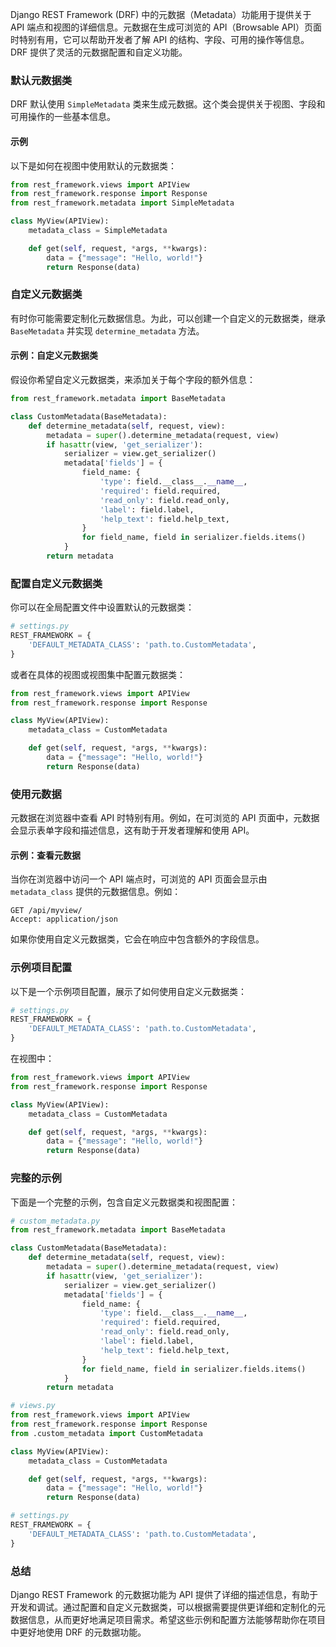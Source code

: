 Django REST Framework (DRF) 中的元数据（Metadata）功能用于提供关于 API 端点和视图的详细信息。元数据在生成可浏览的 API（Browsable API）页面时特别有用，它可以帮助开发者了解 API 的结构、字段、可用的操作等信息。DRF 提供了灵活的元数据配置和自定义功能。

### 默认元数据类

DRF 默认使用 `SimpleMetadata` 类来生成元数据。这个类会提供关于视图、字段和可用操作的一些基本信息。

#### 示例

以下是如何在视图中使用默认的元数据类：

```python
from rest_framework.views import APIView
from rest_framework.response import Response
from rest_framework.metadata import SimpleMetadata

class MyView(APIView):
    metadata_class = SimpleMetadata

    def get(self, request, *args, **kwargs):
        data = {"message": "Hello, world!"}
        return Response(data)
```

### 自定义元数据类

有时你可能需要定制化元数据信息。为此，可以创建一个自定义的元数据类，继承 `BaseMetadata` 并实现 `determine_metadata` 方法。

#### 示例：自定义元数据类

假设你希望自定义元数据类，来添加关于每个字段的额外信息：

```python
from rest_framework.metadata import BaseMetadata

class CustomMetadata(BaseMetadata):
    def determine_metadata(self, request, view):
        metadata = super().determine_metadata(request, view)
        if hasattr(view, 'get_serializer'):
            serializer = view.get_serializer()
            metadata['fields'] = {
                field_name: {
                    'type': field.__class__.__name__,
                    'required': field.required,
                    'read_only': field.read_only,
                    'label': field.label,
                    'help_text': field.help_text,
                }
                for field_name, field in serializer.fields.items()
            }
        return metadata
```

### 配置自定义元数据类

你可以在全局配置文件中设置默认的元数据类：

```python
# settings.py
REST_FRAMEWORK = {
    'DEFAULT_METADATA_CLASS': 'path.to.CustomMetadata',
}
```

或者在具体的视图或视图集中配置元数据类：

```python
from rest_framework.views import APIView
from rest_framework.response import Response

class MyView(APIView):
    metadata_class = CustomMetadata

    def get(self, request, *args, **kwargs):
        data = {"message": "Hello, world!"}
        return Response(data)
```

### 使用元数据

元数据在浏览器中查看 API 时特别有用。例如，在可浏览的 API 页面中，元数据会显示表单字段和描述信息，这有助于开发者理解和使用 API。

#### 示例：查看元数据

当你在浏览器中访问一个 API 端点时，可浏览的 API 页面会显示由 `metadata_class` 提供的元数据信息。例如：

```http
GET /api/myview/
Accept: application/json
```

如果你使用自定义元数据类，它会在响应中包含额外的字段信息。

### 示例项目配置

以下是一个示例项目配置，展示了如何使用自定义元数据类：

```python
# settings.py
REST_FRAMEWORK = {
    'DEFAULT_METADATA_CLASS': 'path.to.CustomMetadata',
}
```

在视图中：

```python
from rest_framework.views import APIView
from rest_framework.response import Response

class MyView(APIView):
    metadata_class = CustomMetadata

    def get(self, request, *args, **kwargs):
        data = {"message": "Hello, world!"}
        return Response(data)
```

### 完整的示例

下面是一个完整的示例，包含自定义元数据类和视图配置：

```python
# custom_metadata.py
from rest_framework.metadata import BaseMetadata

class CustomMetadata(BaseMetadata):
    def determine_metadata(self, request, view):
        metadata = super().determine_metadata(request, view)
        if hasattr(view, 'get_serializer'):
            serializer = view.get_serializer()
            metadata['fields'] = {
                field_name: {
                    'type': field.__class__.__name__,
                    'required': field.required,
                    'read_only': field.read_only,
                    'label': field.label,
                    'help_text': field.help_text,
                }
                for field_name, field in serializer.fields.items()
            }
        return metadata

# views.py
from rest_framework.views import APIView
from rest_framework.response import Response
from .custom_metadata import CustomMetadata

class MyView(APIView):
    metadata_class = CustomMetadata

    def get(self, request, *args, **kwargs):
        data = {"message": "Hello, world!"}
        return Response(data)

# settings.py
REST_FRAMEWORK = {
    'DEFAULT_METADATA_CLASS': 'path.to.CustomMetadata',
}
```

### 总结

Django REST Framework 的元数据功能为 API 提供了详细的描述信息，有助于开发和调试。通过配置和自定义元数据类，可以根据需要提供更详细和定制化的元数据信息，从而更好地满足项目需求。希望这些示例和配置方法能够帮助你在项目中更好地使用 DRF 的元数据功能。